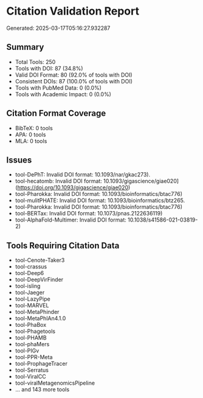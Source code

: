 # Citation Validation Report

Generated: 2025-03-17T05:16:27.932287

## Summary
- Total Tools: 250
- Tools with DOI: 87 (34.8%)
- Valid DOI Format: 80 (92.0% of tools with DOI)
- Consistent DOIs: 87 (100.0% of tools with DOI)
- Tools with PubMed Data: 0 (0.0%)
- Tools with Academic Impact: 0 (0.0%)

## Citation Format Coverage
- BibTeX: 0 tools
- APA: 0 tools
- MLA: 0 tools

## Issues
- tool-DePhT: Invalid DOI format: 10.1093/nar/gkac273).
- tool-hecatomb: Invalid DOI format: 10.1093/gigascience/giae020](https://doi.org/10.1093/gigascience/giae020)
- tool-Pharokka: Invalid DOI format: 10.1093/bioinformatics/btac776)
- tool-mulitPHATE: Invalid DOI format: 10.1093/bioinformatics/btz265.
- tool-Pharokka: Invalid DOI format: 10.1093/bioinformatics/btac776)
- tool-BERTax: Invalid DOI format: 10.1073/pnas.2122636119)
- tool-AlphaFold-Multimer: Invalid DOI format: 10.1038/s41586-021-03819-2)

## Tools Requiring Citation Data
- tool-Cenote-Taker3
- tool-crassus
- tool-Deep6
- tool-DeepVirFinder
- tool-isling
- tool-Jaeger
- tool-LazyPipe
- tool-MARVEL
- tool-MetaPhinder
- tool-MetaPhlAn4.1.0
- tool-PhaBox
- tool-Phagetools
- tool-PHAMB
- tool-phaMers
- tool-PIGv
- tool-PPR-Meta
- tool-ProphageTracer
- tool-Serratus
- tool-ViralCC
- tool-viralMetagenomicsPipeline
- ... and 143 more tools